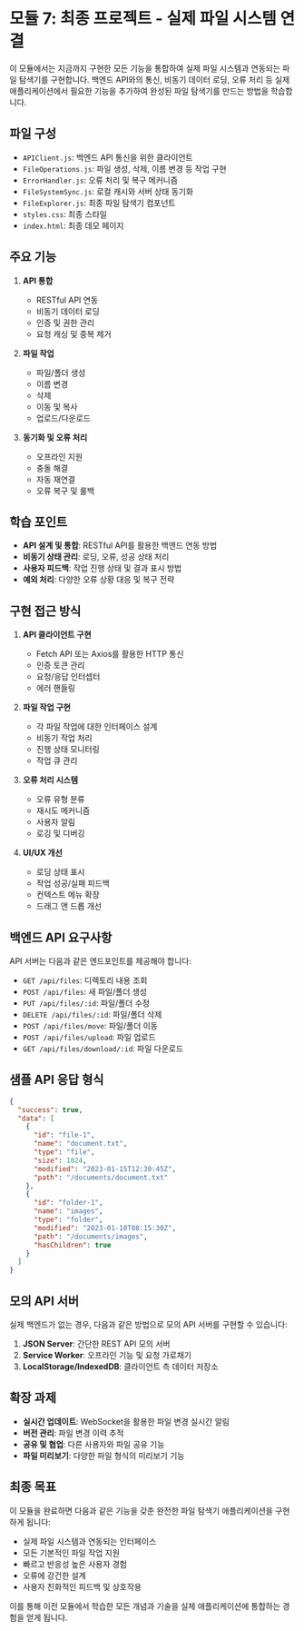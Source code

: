 # 모듈 7: 최종 프로젝트 - 실제 파일 시스템 연결

이 모듈에서는 지금까지 구현한 모든 기능을 통합하여 실제 파일 시스템과 연동되는 파일 탐색기를 구현합니다. 백엔드 API와의 통신, 비동기 데이터 로딩, 오류 처리 등 실제 애플리케이션에서 필요한 기능을 추가하여 완성된 파일 탐색기를 만드는 방법을 학습합니다.

## 파일 구성

- `APIClient.js`: 백엔드 API 통신을 위한 클라이언트
- `FileOperations.js`: 파일 생성, 삭제, 이름 변경 등 작업 구현
- `ErrorHandler.js`: 오류 처리 및 복구 메커니즘
- `FileSystemSync.js`: 로컬 캐시와 서버 상태 동기화
- `FileExplorer.js`: 최종 파일 탐색기 컴포넌트
- `styles.css`: 최종 스타일
- `index.html`: 최종 데모 페이지

## 주요 기능

1. **API 통합**
   - RESTful API 연동
   - 비동기 데이터 로딩
   - 인증 및 권한 관리
   - 요청 캐싱 및 중복 제거

2. **파일 작업**
   - 파일/폴더 생성
   - 이름 변경
   - 삭제
   - 이동 및 복사
   - 업로드/다운로드

3. **동기화 및 오류 처리**
   - 오프라인 지원
   - 충돌 해결
   - 자동 재연결
   - 오류 복구 및 롤백

## 학습 포인트

- **API 설계 및 통합**: RESTful API를 활용한 백엔드 연동 방법
- **비동기 상태 관리**: 로딩, 오류, 성공 상태 처리
- **사용자 피드백**: 작업 진행 상태 및 결과 표시 방법
- **예외 처리**: 다양한 오류 상황 대응 및 복구 전략

## 구현 접근 방식

1. **API 클라이언트 구현**
   - Fetch API 또는 Axios를 활용한 HTTP 통신
   - 인증 토큰 관리
   - 요청/응답 인터셉터
   - 에러 핸들링

2. **파일 작업 구현**
   - 각 파일 작업에 대한 인터페이스 설계
   - 비동기 작업 처리
   - 진행 상태 모니터링
   - 작업 큐 관리

3. **오류 처리 시스템**
   - 오류 유형 분류
   - 재시도 메커니즘
   - 사용자 알림
   - 로깅 및 디버깅

4. **UI/UX 개선**
   - 로딩 상태 표시
   - 작업 성공/실패 피드백
   - 컨텍스트 메뉴 확장
   - 드래그 앤 드롭 개선

## 백엔드 API 요구사항

API 서버는 다음과 같은 엔드포인트를 제공해야 합니다:

- `GET /api/files`: 디렉토리 내용 조회
- `POST /api/files`: 새 파일/폴더 생성
- `PUT /api/files/:id`: 파일/폴더 수정
- `DELETE /api/files/:id`: 파일/폴더 삭제
- `POST /api/files/move`: 파일/폴더 이동
- `POST /api/files/upload`: 파일 업로드
- `GET /api/files/download/:id`: 파일 다운로드

## 샘플 API 응답 형식

```json
{
  "success": true,
  "data": [
    {
      "id": "file-1",
      "name": "document.txt",
      "type": "file",
      "size": 1024,
      "modified": "2023-01-15T12:30:45Z",
      "path": "/documents/document.txt"
    },
    {
      "id": "folder-1",
      "name": "images",
      "type": "folder",
      "modified": "2023-01-10T08:15:30Z",
      "path": "/documents/images",
      "hasChildren": true
    }
  ]
}
```

## 모의 API 서버

실제 백엔드가 없는 경우, 다음과 같은 방법으로 모의 API 서버를 구현할 수 있습니다:

1. **JSON Server**: 간단한 REST API 모의 서버
2. **Service Worker**: 오프라인 기능 및 요청 가로채기
3. **LocalStorage/IndexedDB**: 클라이언트 측 데이터 저장소

## 확장 과제

- **실시간 업데이트**: WebSocket을 활용한 파일 변경 실시간 알림
- **버전 관리**: 파일 변경 이력 추적
- **공유 및 협업**: 다른 사용자와 파일 공유 기능
- **파일 미리보기**: 다양한 파일 형식의 미리보기 기능

## 최종 목표

이 모듈을 완료하면 다음과 같은 기능을 갖춘 완전한 파일 탐색기 애플리케이션을 구현하게 됩니다:

- 실제 파일 시스템과 연동되는 인터페이스
- 모든 기본적인 파일 작업 지원
- 빠르고 반응성 높은 사용자 경험
- 오류에 강건한 설계
- 사용자 친화적인 피드백 및 상호작용

이를 통해 이전 모듈에서 학습한 모든 개념과 기술을 실제 애플리케이션에 통합하는 경험을 얻게 됩니다.
